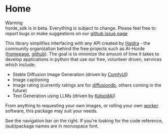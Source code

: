 # Home

<div class="warning" markdown="1">
<div class="title" markdown="1">
Warning
</div>
horde_sdk is in beta. Everything is subject to change. Please feel free to report bugs or make suggestions on our <a href="https://github.com/Haidra-Org/horde-sdk">github issue page</a>
</div>

This library simplifies interfacing with any API created by [Haidra](https://github.com/Haidra-Org) - the community organization
behind the free projects such as AI-Horde ([homepage](https://aihorde.net/), [github](https://github.com/db0/AI-Horde)).
The goal is to minimize the amount of time it takes to develop applications in python that use our free, volunteer driven, services which include:

- Stable Diffusion Image Generation (driven by [ComfyUI](https://github.com/comfyanonymous/ComfyUI))
- Image captioning
- Image rating (currently ratings are for [diffusiondb](https://poloclub.github.io/diffusiondb/), others coming in the future)
- Text Generation using LLMs (driven by [KoboldAI](https://github.com/KoboldAI/KoboldAI-Client))

From anything to requesting your own images, or rolling your own [worker](https://github.com/Haidra-Org/AI-Horde-Worker) software, this package may suit your needs.

See the navigation bar on the right. If you're looking for the code reference, (sub)package names are in monospace font.

